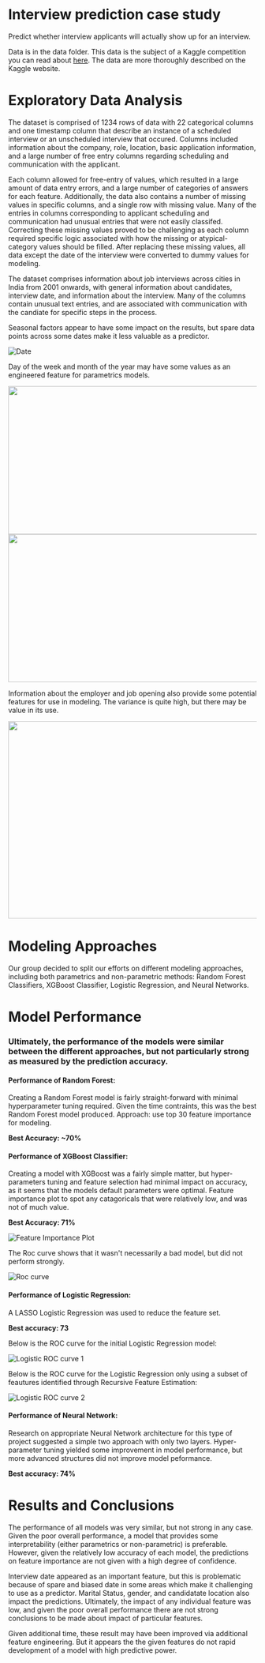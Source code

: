 # Interview prediction case study
Predict whether interview applicants will actually show up for an interview.

Data is in the data folder.  This data is the subject of a Kaggle competition you can read about [here](https://www.kaggle.com/vishnusraghavan/the-interview-attendance-problem).  The data are more thoroughly described on the Kaggle website.

# Exploratory Data Analysis 
The dataset is comprised of 1234 rows of data with 22 categorical columns and one timestamp column that describe an instance of a scheduled interview or an unscheduled interview that occured. Columns included information about the company, role, location, basic application information, and a large number of free entry columns regarding scheduling and communication with the applicant.

Each column allowed for free-entry of values, which resulted in a large amount of data entry errors, and a large number of categories of answers for each feature. Additionally, the data also contains a number of missing values in specific columns, and a single row with missing value. Many of the entries in columns corresponding to applicant scheduling and communication had unusual entries that were not easily classifed.  Correcting these missing values proved to be challenging as each column required specific logic associated with how the missing or atypical-category values should be filled. After replacing these missing values, all data except the date of the interview were converted to dummy values for modeling.

The dataset comprises information about job interviews across cities in India from 2001 onwards, with general information about candidates, interview date, and information about the interview. Many of the columns contain unusual text entries, and are associated with communication with the candiate for specific steps in the process.

Seasonal factors appear to have some impact on the results, but spare data points across some dates make it less valuable as a predictor.

![Date](imgs/date.jpg)

Day of the week and month of the year may have some values as an engineered feature for parametrics models.

<img src="imgs/interview_day.jpg" width= "600" height= "300" /> <img src="imgs/interview_month.jpg" width= "600" height= "300" /> 

Information about the employer and job opening also provide some potential features for use in modeling. The variance is quite high, but there may be value in its use.

<img src="imgs/industry.jpg" width= "800" height= "400" /> 

# Modeling Approaches

Our group decided to split our efforts on different modeling approaches, including both parametrics and non-parametric methods: Random Forest Classifiers, XGBoost Classifier, Logistic Regression, and Neural Networks.

# Model Performance

### Ultimately, the performance of the models were similar between the different approaches, but not particularly strong as measured by the prediction accuracy.

#### Performance of Random Forest:
Creating a Random Forest model is fairly straight-forward with minimal hyperparameter tuning required. Given the time contraints, this was the best Random Forest model produced.
Approach: use top 30 feature importance for modeling.

**Best Accuracy: ~70%**


#### Performance of XGBoost Classifier:
Creating a model with XGBoost was a fairly simple matter, but hyper-parameters tuning and feature selection had minimal impact on accuracy, as it seems that the models default parameters were optimal. Feature importance plot to spot any catagoricals that were relatively low, and was not of much value.

**Best Accuracy: 71%**

![Feature Importance Plot](imgs/feature_importance.png)


The Roc curve shows that it wasn't necessarily a bad model, but did not perform strongly.

![Roc curve](imgs/xgboost_roc.png)


#### Performance of Logistic Regression:
A LASSO Logistic Regression was used to reduce the feature set. 

**Best accuracy: 73**

Below is the ROC curve for the initial Logistic Regression model:

![Logistic ROC curve 1](imgs/logistic_roc_1.png)


Below is the ROC curve for the Logistic Regression only using a subset of feautures identified through Recursive Feature Estimation:

![Logistic ROC curve 2](imgs/logistic_roc_2.png)


#### Performance of Neural Network:
Research on appropriate Neural Network architecture for this type of project suggested a simple two approach with only two layers. Hyper-parameter tuning yielded some improvement in model performance, but more advanced structures did not improve model peformance.

**Best accuracy: 74%**

# Results and Conclusions
The performance of all models was very similar, but not strong in any case. Given the poor overall performance, a model that provides some interpretability (either parametrics or non-parametric) is preferable. However, given the relatively low accuracy of each model, the predictions on feature importance are not given with a high degree of confidence. 

Interview date appeared as an important feature, but this is problematic because of spare and biased date in some areas which make it challenging to use as a predictor. Marital Status, gender, and candidatate location also impact the predictions. Ultimately, the impact of any individual feature was low, and given the poor overall performance there are not strong conclusions to be made about impact of particular features.

Given additional time, these result may have been improved via additional feature engineering. But it appears the the given features do not rapid development of a model with high predictive power.

